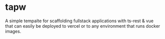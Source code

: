 # tapw

A simple tempalte for scaffolding fullstack applications with ts-rest & vue that can easily be deployed to vercel or to any environment that runs docker images.
